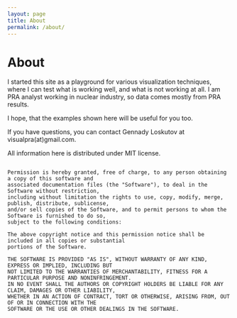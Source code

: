 ```yaml
---
layout: page
title: About
permalink: /about/
---
```

# About

I started this site as a playground for various visualization techniques, where I can test what is working well, and what is not working at all. I am PRA analyst working in nuclear industry, so data comes mostly from PRA results.

I hope, that the examples shown here will be useful for you too. 

If you have questions, you can contact Gennady Loskutov at visualpra(at)gmail.com.

All information here is distributed under MIT license.

```Copyright 2020 Gennady Loskutov

Permission is hereby granted, free of charge, to any person obtaining a copy of this software and 
associated documentation files (the "Software"), to deal in the Software without restriction, 
including without limitation the rights to use, copy, modify, merge, publish, distribute, sublicense, 
and/or sell copies of the Software, and to permit persons to whom the Software is furnished to do so, 
subject to the following conditions:

The above copyright notice and this permission notice shall be included in all copies or substantial 
portions of the Software.

THE SOFTWARE IS PROVIDED "AS IS", WITHOUT WARRANTY OF ANY KIND, EXPRESS OR IMPLIED, INCLUDING BUT 
NOT LIMITED TO THE WARRANTIES OF MERCHANTABILITY, FITNESS FOR A PARTICULAR PURPOSE AND NONINFRINGEMENT. 
IN NO EVENT SHALL THE AUTHORS OR COPYRIGHT HOLDERS BE LIABLE FOR ANY CLAIM, DAMAGES OR OTHER LIABILITY, 
WHETHER IN AN ACTION OF CONTRACT, TORT OR OTHERWISE, ARISING FROM, OUT OF OR IN CONNECTION WITH THE 
SOFTWARE OR THE USE OR OTHER DEALINGS IN THE SOFTWARE.
```
